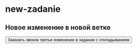 # new-zadanie
<div>
        <h2>Новое изменение в новой ветке</h2>
        <button>Заказать звонок третье изменение в задании с откладыванием</button>
    </div>
 